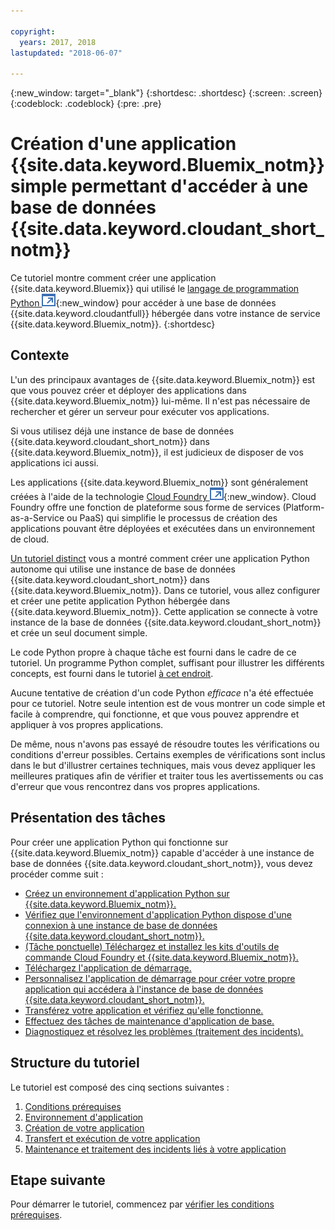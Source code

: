 ```yaml
---

copyright:
  years: 2017, 2018
lastupdated: "2018-06-07"

---
```


{:new_window: target="_blank"}
{:shortdesc: .shortdesc}
{:screen: .screen}
{:codeblock: .codeblock}
{:pre: .pre}

<!-- Acrolinx: 2017-01-10 -->

# Création d'une application {{site.data.keyword.Bluemix_notm}} simple permettant d'accéder à une base de données {{site.data.keyword.cloudant_short_notm}}

Ce tutoriel montre comment créer une application
{{site.data.keyword.Bluemix}} qui utilisé le [langage de programmation Python ![Icône de lien externe](../images/launch-glyph.svg "Icône de lien externe")](https://www.python.org/){:new_window} pour accéder à une base de données
{{site.data.keyword.cloudantfull}} hébergée dans votre instance de service {{site.data.keyword.Bluemix_notm}}.
{:shortdesc}

## Contexte

L'un des principaux avantages de {{site.data.keyword.Bluemix_notm}} est que vous pouvez créer et déployer des applications dans {{site.data.keyword.Bluemix_notm}} lui-même.
Il n'est pas nécessaire de rechercher et gérer un serveur pour exécuter vos applications.

Si vous utilisez déjà une instance de base de données {{site.data.keyword.cloudant_short_notm}} dans {{site.data.keyword.Bluemix_notm}}, il est judicieux de disposer de vos applications ici aussi.


Les applications {{site.data.keyword.Bluemix_notm}} sont généralement créées à l'aide de la technologie [Cloud Foundry ![Icône de lien externe](../images/launch-glyph.svg "Icône de lien externe")](https://en.wikipedia.org/wiki/Cloud_Foundry){:new_window}.
Cloud Foundry offre une fonction de plateforme sous forme de services (Platform-as-a-Service ou PaaS) qui simplifie le processus de création des applications pouvant être déployées et exécutées dans un environnement de cloud.

[Un tutoriel distinct](create_database.html) vous a montré comment créer une application Python autonome qui utilise une instance de base de données {{site.data.keyword.cloudant_short_notm}} dans {{site.data.keyword.Bluemix_notm}}.
Dans ce tutoriel, vous allez configurer et créer une petite application Python hébergée dans {{site.data.keyword.Bluemix_notm}}.
Cette application se connecte à votre instance de la base de données {{site.data.keyword.cloudant_short_notm}} et crée un seul document simple.

Le code Python propre à chaque tâche est fourni dans le cadre de ce tutoriel.
Un programme Python complet, suffisant pour illustrer les différents concepts, est fourni
dans le tutoriel [à cet endroit](create_bmxapp_createapp.html#complete-listing).

Aucune tentative de création d'un code Python _efficace_ n'a été
effectuée pour ce tutoriel.
Notre seule intention est de vous montrer un code simple et facile à comprendre, qui
fonctionne, et que vous pouvez apprendre et appliquer à vos propres applications.

De même, nous n'avons pas essayé de résoudre toutes les vérifications ou conditions d'erreur possibles.
Certains exemples de vérifications sont inclus dans le but d'illustrer certaines
techniques, mais vous devez appliquer les meilleures pratiques afin de vérifier et
traiter tous les avertissements ou cas d'erreur que vous rencontrez dans vos propres applications.

## Présentation des tâches

Pour créer une application Python qui fonctionne sur
{{site.data.keyword.Bluemix_notm}} capable d'accéder à une instance de base de
données {{site.data.keyword.cloudant_short_notm}}, vous devez procéder comme suit :

-   [Créez un environnement d'application Python sur {{site.data.keyword.Bluemix_notm}}.](create_bmxapp_appenv.html#creating)
-   [Vérifiez que l'environnement d'application Python dispose d'une connexion à une instance de base de données {{site.data.keyword.cloudant_short_notm}}.](create_bmxapp_appenv.html#connecting)
-   [(Tâche ponctuelle) Téléchargez et installez les kits d'outils de commande Cloud Foundry et {{site.data.keyword.Bluemix_notm}}.](create_bmxapp_appenv.html#toolkits)
-   [Téléchargez l'application de démarrage.](create_bmxapp_appenv.html#starter)
-   [Personnalisez l'application de démarrage pour créer votre propre application qui accédera à l'instance de base de données {{site.data.keyword.cloudant_short_notm}}.](create_bmxapp_createapp.html#theApp)
-   [Transférez votre application et vérifiez qu'elle fonctionne.](create_bmxapp_upload.html#uploading)
-   [Effectuez des tâches de maintenance d'application de base.](create_bmxapp_maintain.html#maintenance)
-   [Diagnostiquez et résolvez les problèmes (traitement des incidents).](create_bmxapp_maintain.html#troubleshooting)

## Structure du tutoriel

Le tutoriel est composé des cinq sections suivantes :

1.  [Conditions prérequises](create_bmxapp_prereq.html)
2.  [Environnement d'application](create_bmxapp_appenv.html)
3.  [Création de votre application](create_bmxapp_createapp.html)
4.  [Transfert et exécution de votre application](create_bmxapp_upload.html)
5.  [Maintenance et traitement des incidents liés à votre application](create_bmxapp_maintain.html)

## Etape suivante

Pour démarrer le tutoriel, commencez par [vérifier les conditions prérequises](create_bmxapp_prereq.html).
